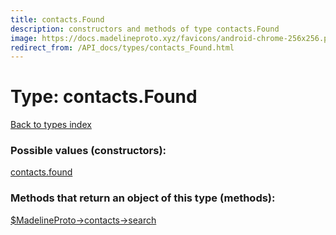 ```yaml
---
title: contacts.Found
description: constructors and methods of type contacts.Found
image: https://docs.madelineproto.xyz/favicons/android-chrome-256x256.png
redirect_from: /API_docs/types/contacts_Found.html
---
```

# Type: contacts.Found  
[Back to types index](index.md)



### Possible values (constructors):

[contacts.found](../constructors/contacts.found.md)  



### Methods that return an object of this type (methods):

[$MadelineProto->contacts->search](../methods/contacts.search.md)  



